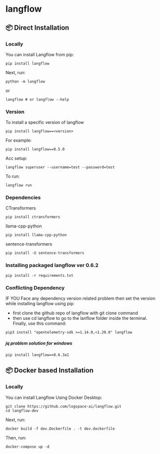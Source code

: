# langflow

## 📦 Direct Installation
### <b>Locally</b>
You can install Langflow from pip:

```shell
pip install langflow
```

Next, run:

```shell
python -m langflow
```
or
```shell
langflow # or langflow --help
```

### <b>Version</b>
To install a specific version of langflow 
```shell
pip install langflow==<version>
```
For example:
```shell
pip install langflow==0.5.0
```
Acc setup:
```shell
langflow superuser --username=test --password=test
```
To run:
```shell
langflow run
```




### <b>Dependencies</b>
CTransformers
```shell
pip install ctransformers
```
llama-cpp-python
```shell
pip install llama-cpp-python
```
sentence-transformers
```shell
pip install -U sentence-transformers
```


### <b>Installing packaged langflow ver 0.6.2 </b>
```shell
pip install -r requirements.txt
```

### <b>Conflicting Dependency</b>

IF YOU Face any dependency version related problem then set the version while installing langflow using pip:
* first clone the github repo of langflow with git clone command
* then use cd langflow to go to the lanflow folder inside the terminal. Finally, use this command:

```shell
pip3 install "opentelemetry-sdk >=1.14.0,<1.20.0" langflow
```
##### jq problem solution for windows
```shell
pip install langflow==0.6.3a1
```


## 📦 Docker based Installation
### <b>Locally</b>
You can install Langflow Using Docker Desktop:

```shell
git clone https://github.com/logspace-ai/langflow.git
cd langflow-dev
```
Next, run:

```shell
docker build -f dev.Dockerfile . -t dev.dockerfile
```
Then, run:
```shell
docker-compose up -d
```
